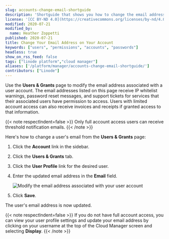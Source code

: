 ```yaml
---
slug: accounts-change-email-shortguide
description: 'Shortguide that shows you how to change the email address on your account.'
license: '[CC BY-ND 4.0](https://creativecommons.org/licenses/by-nd/4.0)'
modified: 2020-07-21
modified_by:
  name: Heather Zoppetti
published: 2020-07-21
title: Change Your Email Address on Your Account
keywords: ["users", "permissions", "accounts", "passwords"]
headless: true
show_on_rss_feed: false
tags: ["linode platform","cloud manager"]
aliases: ['/platform/manager/accounts-change-email-shortguide/']
contributors: ["Linode"]
---
```


Use the **Users & Grants** page to modify the email address associated with a user account. The email addresses listed on this page receive IP whitelist warnings, password reset messages, and support tickets for services that their associated users have permission to access. Users with limited account access can also receive invoices and receipts if granted access to that information.

{{< note respectIndent=false >}}
Only full account access users can receive threshold notification emails.
{{< /note >}}

Here's how to change a user's email from the **Users & Grants** page:

1.  Click the **Account** link in the sidebar.
1.  Click the **Users & Grants** tab.
1.  Click the **User Profile** link for the desired user.
1.  Enter the updated email address in the **Email** field.

    ![Modify the email address associated with your user account](accounts-my-profile-change-email.png "Modify the email address associated with your user account")

1.  Click **Save**.

The user's email address is now updated.

{{< note respectIndent=false >}}
If you do not have full account access, you can view your user profile settings and update your email address by clicking on your username at the top of the Cloud Manager screen and selecting **Display**.
{{< /note >}}